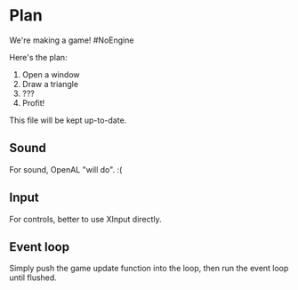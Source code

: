 # Plan

We're making a game! #NoEngine

Here's the plan:

1. Open a window
2. Draw a triangle
3. ???
4. Profit!

This file will be kept up-to-date.

## Sound

For sound, OpenAL "will do". :(

## Input

For controls, better to use XInput directly.

## Event loop

Simply push the game update function into the loop, then run the event loop until flushed.
